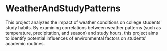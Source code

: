 # WeatherAndStudyPatterns

This project analyzes the impact of weather conditions on college students' study habits. By examining correlations between weather patterns (such as temperature, precipitation, and season) and study hours, this project aims to identify potential influences of environmental factors on students' academic routines.
